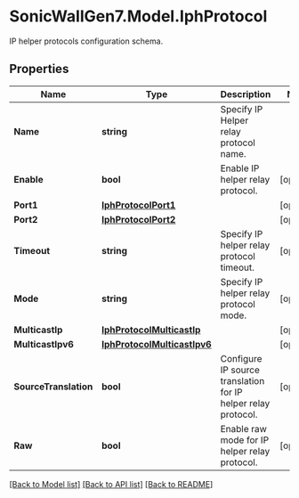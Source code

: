 # SonicWallGen7.Model.IphProtocol
IP helper protocols configuration schema.

## Properties

Name | Type | Description | Notes
------------ | ------------- | ------------- | -------------
**Name** | **string** | Specify IP Helper relay protocol name. | 
**Enable** | **bool** | Enable IP helper relay protocol. | [optional] 
**Port1** | [**IphProtocolPort1**](IphProtocolPort1.md) |  | [optional] 
**Port2** | [**IphProtocolPort2**](IphProtocolPort2.md) |  | [optional] 
**Timeout** | **string** | Specify IP helper relay protocol timeout. | [optional] 
**Mode** | **string** | Specify IP helper relay protocol mode. | [optional] 
**MulticastIp** | [**IphProtocolMulticastIp**](IphProtocolMulticastIp.md) |  | [optional] 
**MulticastIpv6** | [**IphProtocolMulticastIpv6**](IphProtocolMulticastIpv6.md) |  | [optional] 
**SourceTranslation** | **bool** | Configure IP source translation for IP helper relay protocol. | [optional] 
**Raw** | **bool** | Enable raw mode for IP helper relay protocol. | [optional] 

[[Back to Model list]](../README.md#documentation-for-models) [[Back to API list]](../README.md#documentation-for-api-endpoints) [[Back to README]](../README.md)

